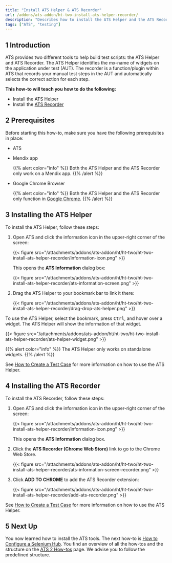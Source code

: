 ```yaml
---
title: "Install ATS Helper & ATS Recorder"
url: /addons/ats-addon/ht-two-install-ats-helper-recorder/
description: "Describes how to install the ATS Helper and the ATS Recorder tool."
tags: ["ATS", "testing"]
---
```


## 1 Introduction

ATS provides two different tools to help build test scripts: the ATS Helper and ATS Recorder. The ATS Helper identifies the mx-name of widgets on the application under test (AUT). The recorder is a function/plugin within ATS that records your manual test steps in the AUT and automatically selects the correct action for each step.

**This how-to will teach you  how to do the following:**

* Install the ATS Helper
* Install the [ATS Recorder](/addons/ats-addon/rg-one-recorder/)

## 2 Prerequisites

Before starting this how-to, make sure you have the following prerequisites in place:

*  ATS
*   Mendix app

	{{% alert color="info" %}}  Both the ATS Helper and the ATS Recorder only work on a Mendix app.
	{{% /alert %}}
	
*   Google Chrome Browser

	{{% alert color="info" %}}  Both the ATS Helper and the ATS Recorder only function in [Google Chrome](https://www.google.com/chrome/browser/). 
	{{% /alert %}}

## 3 Installing the ATS Helper

To install the ATS Helper, follow these steps:

1.  Open ATS and click the information icon in the upper-right corner of the screen:

	{{< figure src="/attachments/addons/ats-addon/ht/ht-two/ht-two-install-ats-helper-recorder/information-icon.png" >}}

	This opens the **ATS Information** dialog box:
   
	{{< figure src="/attachments/addons/ats-addon/ht/ht-two/ht-two-install-ats-helper-recorder/ats-information-screen.png" >}}

2.	Drag the ATS Helper to your bookmark bar to link it there:

	{{< figure src="/attachments/addons/ats-addon/ht/ht-two/ht-two-install-ats-helper-recorder/drag-drop-ats-helper.png" >}}

To use the ATS Helper, select the bookmark, press <kbd>Ctrl</kbd>, and hover over a widget. The ATS Helper will show the information of that widget.

{{< figure src="/attachments/addons/ats-addon/ht/ht-two/ht-two-install-ats-helper-recorder/ats-helper-widget.png" >}}

{{% alert color="info" %}}
The ATS Helper only works on standalone widgets.
{{% /alert %}}

See [How to Create a Test Case](/addons/ats-addon/ht-two-create-a-test-case/) for more information on how to use the ATS Helper.

## 4 Installing the ATS Recorder

To install the ATS Recorder, follow these steps:

1.	Open ATS and click the information icon in the upper-right corner of the screen:

	{{< figure src="/attachments/addons/ats-addon/ht/ht-two/ht-two-install-ats-helper-recorder/information-icon.png" >}}
    
	This opens the **ATS Information** dialog box.    

2.	Click the **ATS Recorder (Chrome Web Store)** link to go to the Chrome Web Store.

	{{< figure src="/attachments/addons/ats-addon/ht/ht-two/ht-two-install-ats-helper-recorder/ats-information-screen-recorder.png" >}}

3.  Click **ADD TO CHROME** to add the ATS Recorder extension:

	{{< figure src="/attachments/addons/ats-addon/ht/ht-two/ht-two-install-ats-helper-recorder/add-ats-recorder.png" >}}

See [How to Create a Test Case](/addons/ats-addon/ht-two-create-a-test-case/) for more information on how to use the ATS Helper.

## 5 Next Up

You now learned how to install the ATS tools. The next how-to is [How to Configure a Selenium Hub](/addons/ats-addon/ht-two-configure-a-selenium-hub/). You find an overview of all the how-tos and the structure on the [ATS 2 How-tos](/addons/ats-addon/ht-two/) page. We advise you to follow the predefined structure.
